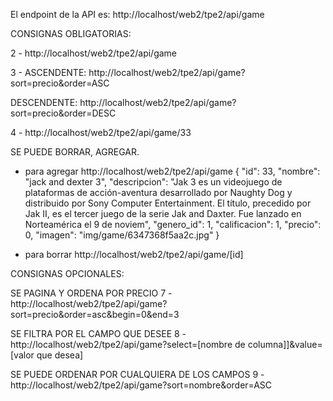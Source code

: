 El endpoint de la API es: http://localhost/web2/tpe2/api/game

CONSIGNAS OBLIGATORIAS:

2 - http://localhost/web2/tpe2/api/game

3 - 
ASCENDENTE: http://localhost/web2/tpe2/api/game?sort=precio&order=ASC

DESCENDENTE: http://localhost/web2/tpe2/api/game?sort=precio&order=DESC

4 - http://localhost/web2/tpe2/api/game/33

SE PUEDE BORRAR, AGREGAR.

- para agregar http://localhost/web2/tpe2/api/game 
{
    "id": 33,
    "nombre": "jack and dexter 3",
    "descripcion": "Jak 3 es un videojuego de plataformas de acción-aventura desarrollado por Naughty Dog y distribuido por Sony Computer Entertainment. El título, precedido por Jak II, es el tercer juego de la serie Jak and Daxter. Fue lanzado en Norteamérica el 9 de noviem",
    "genero_id": 1,
    "calificacion": 1,
    "precio": 0,
    "imagen": "img/game/6347368f5aa2c.jpg"
}

- para borrar http://localhost/web2/tpe2/api/game/[id]

CONSIGNAS OPCIONALES:

SE PAGINA Y ORDENA POR PRECIO
7 - http://localhost/web2/tpe2/api/game?sort=precio&order=asc&begin=0&end=3

SE FILTRA POR EL CAMPO QUE DESEE
8 - http://localhost/web2/tpe2/api/game?select=[nombre de columna]]&value=[valor que desea]

SE PUEDE ORDENAR POR CUALQUIERA DE LOS CAMPOS 
9 - http://localhost/web2/tpe2/api/game?sort=nombre&order=ASC

